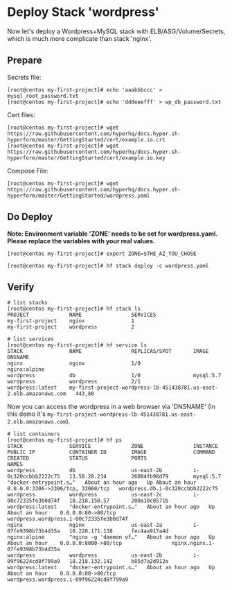 # Deploy Stack 'wordpress'

Now let's deploy a Wordpress+MySQL stack with ELB/ASG/Volume/Secrets, which is much more complicate than stack 'nginx'.


## Prepare
Secrets file:
```
[root@centos my-first-project]# echo 'aaabbbccc' > mysql_root_password.txt
[root@centos my-first-project]# echo 'dddeeefff' > wp_db_password.txt
```

Cert files: 
```
[root@centos my-first-project]# wget https://raw.githubusercontent.com/hyperhq/docs.hyper.sh-hyperform/master/GettingStarted/cert/example.io.crt
[root@centos my-first-project]# wget https://raw.githubusercontent.com/hyperhq/docs.hyper.sh-hyperform/master/GettingStarted/cert/example.io.key
```

Compose File:
```
[root@centos my-first-project]# wget https://raw.githubusercontent.com/hyperhq/docs.hyper.sh-hyperform/master/GettingStarted/wordpress.yaml
```


## Do Deploy
**Note: Environment variable 'ZONE' needs to be set for wordpress.yaml. Please replace the variables with your real values.**
```
[root@centos my-first-project]# export ZONE=$THE_AZ_YOU_CHOSE
```

```
[root@centos my-first-project]# hf stack deploy -c wordpress.yaml
```


## Verify
```
# list stacks
[root@centos my-first-project]# hf stack ls
PROJECT             NAME                SERVICES
my-first-project    nginx               1
my-first-project    wordpress           2

# list services
[root@centos my-first-project]# hf service ls
STACK               NAME                REPLICAS/SPOT       IMAGE               DNSNAME                                                               
nginx               nginx               1/0                 nginx:alpine                                                                              
wordpress           db                  1/0                 mysql:5.7                                                                                 
wordpress           wordpress           2/1                 wordpress:latest    my-first-project-wordpress-lb-451438781.us-east-2.elb.amazonaws.com   443,80
```

Now you can access the wordpress in a web browser via 'DNSNAME' (In this demo it's `my-first-project-wordpress-lb-451438781.us-east-2.elb.amazonaws.com`).

```
# list containers
[root@centos my-first-project]# hf ps
STACK               SERVICE             ZONE                INSTANCE              PUBLIC IP           CONTAINER ID        IMAGE               COMMAND                  CREATED             STATUS              PORTS                               NAMES
wordpress           db                  us-east-2b          i-0c320ccbbb2222c75   13.58.28.234        26084fb98d79        mysql:5.7           "docker-entrypoint.s…"   About an hour ago   Up About an hour    0.0.0.0:3306->3306/tcp, 33060/tcp   wordpress.db.i-0c320ccbbb2222c75
wordpress           wordpress           us-east-2c          i-00c72335fe3b0d74f   18.218.150.57       200a10c0571b        wordpress:latest    "docker-entrypoint.s…"   About an hour ago   Up About an hour    0.0.0.0:80->80/tcp                  wordpress.wordpress.i-00c72335fe3b0d74f
nginx               nginx               us-east-2a          i-07fe9398b73b4d35a   18.220.171.138      fec4aa917a4d        nginx:alpine        "nginx -g 'daemon of…"   About an hour ago   Up About an hour    0.0.0.0:8000->80/tcp                nginx.nginx.i-07fe9398b73b4d35a
wordpress           wordpress           us-east-2b          i-09f96224cd8f799a9   18.218.132.142      b85d7a2d912e        wordpress:latest    "docker-entrypoint.s…"   About an hour ago   Up About an hour    0.0.0.0:80->80/tcp                  wordpress.wordpress.i-09f96224cd8f799a9
```


